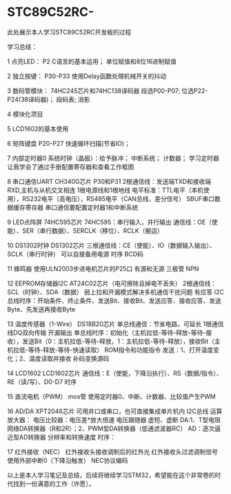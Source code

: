 # STC89C52RC-
此处展示本人学习STC89C52RC开发板的过程

学习总结：

1 点亮LED：
P2
C语言的基本运用；
单位赋值和8位16进制赋值

2 独立按键：
P30-P33
使用Delay函数处理机械开关的抖动

3 数码管模块：
74HC245芯片和74HC138译码器
段选P00-P07;
位选P22-P24(38译码器)；
段码表;
消影

4 模块化项目

5 LCD1602的基本使用

6 矩阵键盘
P20-P27
快速循环扫描(节省IO)；

7 内部定时器0
系统时钟（晶振）：给予脉冲；
中断系统；
计数器；
学习定时器让我学会了通过手册配置寄存器和查看工作框图

8 串口通信UART
CH340G芯片
P30和P31
2根通信线：发送端TXD和接收端RXD,主机与从机交叉相连
1根电源线和1根地线
电平标准：TTL电平（本机使用），RS232电平（高电压），RS485电平（CAN总线、差分信号）
SBUF串口数据缓存寄存器
串口通信要配置定时器1和中断系统

9 LED点阵屏
74HC595芯片
74HC595：串行输入，并行输出
通信线：OE（使能）、SER（串行数据）、SERCLK（移位）、RCLK（搬运）

10 DS1302时钟
DS1302芯片
三根通信线：CE（使能）、IO（数据输入输出）、SCLK（串行时钟）
可以自接备用电源
时序
BCD码

11 蜂鸣器
使用ULN2003步进电机芯片的P25口
有源和无源
三极管
NPN

12 EEPROM存储器I2C
AT24C02芯片（电可擦除且掉电不丢失）
2根通信线：SCL（时钟）、SDA（数据）
弱上拉和开漏模式解决多机通信干扰问题
有应答
I2C总线时序：开始条件、终止条件、发送Bit、接收Bit、发送应答、接收应答、发送Byte、先发送再接收Byte

13 温度传感器（1-Wire）
DS18B20芯片
单总线通信：节省电路，可延长
1根通信线DQ双向传输
开漏输出
单总线时序：初始化（主机拉低-等待-释放-等待-接收），发送Bit（0：主机拉低-等待-释放，1：主机拉低-等待-释放），接收Bit（主机拉低-等待-释放-等待-快速读取）
ROM指令和功能指令
发送：1、打开温度变化；2、温度读取并接收
补码变换源码

14 LCD1602
LCD1602芯片
通信线：E（使能，下降沿执行）、RS（数据/指令）、RE（读/写）、D0-D7
时序

15 直流电机（PWM）
mos管
使用定时器0、中断、计数器、比较值产生PWM

16 AD/DA
XPT2046芯片
可用并口或串口，也可直接集成单片机内
I2C总线
运算放大器：
电压比较器：电压差*放大倍速
电压跟随器
虚短、虚断
DA:1、T型电阻网络DA转换器（R和2R）；2、PWM型DA转换器（低通滤波器RC）
AD：逐次逼近型AD转换器
分辨率和转换速度
时序：

17 红外接收（NEC）
红外接收头接收调制后的红外光
红外接收头过滤调制信号
使用外部中断0（下降沿触发）
NEC协议编码

以上是本人学习笔记及总结，后续将继续学习STM32，希望能在这个非常卷的时代找到一份满意的工作（许愿）。

